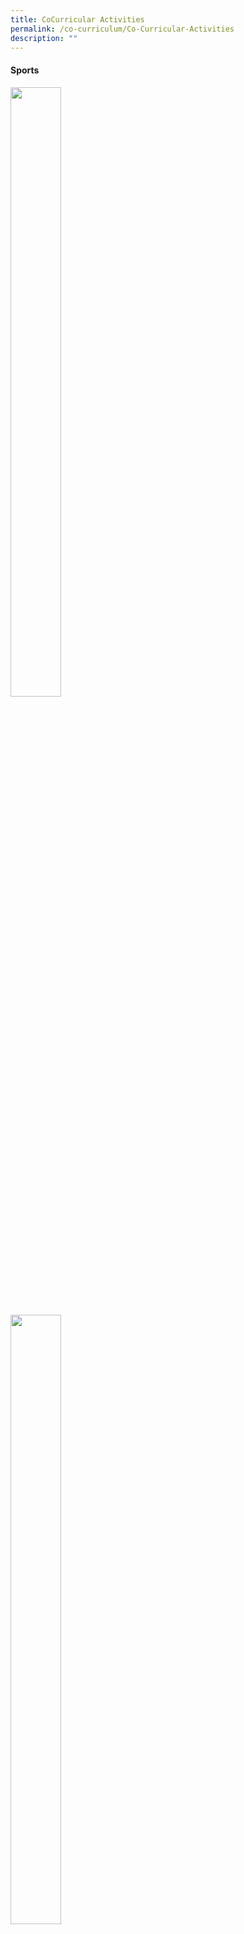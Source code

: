 ```yaml
---
title: CoCurricular Activities
permalink: /co-curriculum/Co-Curricular-Activities
description: ""
---
```

#### **Sports**
<html>
<body>

<p><a href="/co-curriculum/Sports/Basketball">
<img style="width:40%;height:50%" src="/images/Co%20Curriculum/CCA%20Activities/pic1.png">
</a></p>

</body>
</html>

<html>
<body>


<p><a href="/co-curriculum/Sports/Floorball">
<img style="width:40%;height:50%" src="/images/Co%20Curriculum/CCA%20Activities/pic2.png">
</a></p>

</body>
</html>

<html>
<body>


<p><a href="/co-curriculum/Sports/Soccer">
<img style="width:40%;height:50%" src="/images/Co%20Curriculum/CCA%20Activities/pic3.png">
</a></p>

</body>
</html>

#### **Uniformed Groups**

<html>
<body>

<p><a href="/co-curriculum/Uniformed-Groups/Girls-Brigade">
<img style="width:40%;height:50%" src="/images/Co%20Curriculum/CCA%20Activities/pic4.png">
</a></p>

</body>
</html>

<html>
<body>

<p><a href="/co-curriculum/Uniformed-Groups/Boys-Brigade">
<img style="width:40%;height:50%" src="/images/Co%20Curriculum/CCA%20Activities/pic5.png">
</a></p>

</body>
</html>

<html>
<body>

<p><a href="/co-curriculum/Uniformed-Groups/Scouts">
<img style="width:40%;height:50%" src="/images/Co%20Curriculum/CCA%20Activities/pic6.png">
</a></p>

</body>
</html>

#### **Visual and Performing Arts**

<html>
<body>
	
<p><a href="/co-curriculum/Visual-and-Performing-Arts/Choir">
<img style="width:40%;height:50%" src="/images/Co%20Curriculum/CCA%20Activities/pic7.png">
</a></p>

</body>
</html>

<html>
<body>

<p><a href="/co-curriculum/Visual-and-Performing-Arts/Creative-Hands">
<img style="width:40%;height:50%" src="/images/Co%20Curriculum/CCA%20Activities/pic8.png">
</a></p>

</body>
</html>

<html>
<body>

<p><a href="https://www.w3schools.com">
<img style="width:40%;height:50%" src="/images/Co%20Curriculum/CCA%20Activities/pic9.png">
</a></p>

</body>
</html>

<html>
<body>

<p><a href="https://www.w3schools.com">
<img style="width:40%;height:50%" src="/images/Co%20Curriculum/CCA%20Activities/pic10.png">
</a></p>

</body>
</html>

<html>
<body>

<p><a href="https://www.w3schools.com">
<img style="width:40%;height:50%" src="/images/Co%20Curriculum/CCA%20Activities/pic11.png">
</a></p>

</body>
</html>

<html>
<body>

<p><a href="https://www.w3schools.com">
<img style="width:40%;height:50%" src="/images/Co%20Curriculum/CCA%20Activities/pic12.png">
</a></p>

</body>
</html>

<html>
<body>

<p><a href="https://www.w3schools.com">
<img style="width:40%;height:50%" src="/images/Co%20Curriculum/CCA%20Activities/pic13.png">
</a></p>

</body>
</html>

#### **Clubs & Societies**

<html>
<body>
	
<p><a href="https://www.w3schools.com">
<img style="width:40%;height:50%" src="/images/Co%20Curriculum/CCA%20Activities/pic14.png">
</a></p>

</body>
</html>

<html>
<body>

<p><a href="https://www.w3schools.com">
<img style="width:40%;height:50%" src="/images/Co%20Curriculum/CCA%20Activities/pic15.png">
</a></p>

</body>
</html>

<html>
<body>

<p><a href="https://www.w3schools.com">
<img style="width:40%;height:50%" src="/images/Co%20Curriculum/CCA%20Activities/pic16.png">
</a></p>

</body>
</html>